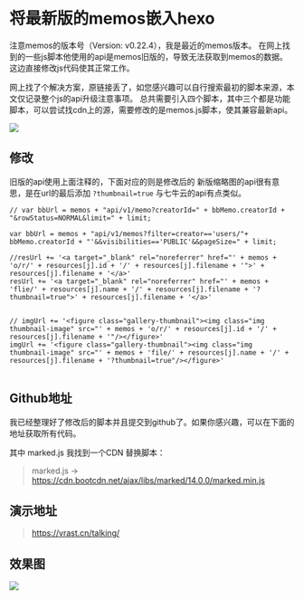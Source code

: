 # 将最新版的memos嵌入hexo
注意memos的版本号（Version: v0.22.4），我是最近的memos版本。
在网上找到的一些js脚本他使用的api是memos旧版的，导致无法获取到memos的数据。这边直接修改js代码使其正常工作。

网上找了个解决方案，原链接丢了，如您感兴趣可以自行搜索最初的脚本来源，本文仅记录整个js的api升级注意事项。
总共需要引入四个脚本，其中三个都是功能脚本，可以尝试找cdn上的源，需要修改的是memos.js脚本，使其兼容最新api。

![](https://wiki.vrast.cn/assets/files/2024-09-04/1725459527-54992-image.png)

## 修改
旧版的api使用上面注释的，下面对应的则是修改后的
新版缩略图的api很有意思，是在url的最后添加 `?thumbnail=true` 与七牛云的api有点类似。

```
// var bbUrl = memos + "api/v1/memo?creatorId=" + bbMemo.creatorId + "&rowStatus=NORMAL&limit=" + limit; 
 
var bbUrl = memos + "api/v1/memos?filter=creator=='users/"+ bbMemo.creatorId + "'&&visibilities=='PUBLIC'&&pageSize=" + limit;

//resUrl += '<a target="_blank" rel="noreferrer" href="' + memos + 'o/r/' + resources[j].id + '/' + resources[j].filename + '">' + resources[j].filename + '</a>' 
resUrl += '<a target="_blank" rel="noreferrer" href="' + memos + 'flie/' + resources[j].name + '/' + resources[j].filename + '?thumbnail=true">' + resources[j].filename + '</a>' 


// imgUrl += '<figure class="gallery-thumbnail"><img class="img thumbnail-image" src="' + memos + 'o/r/' + resources[j].id + '/' + resources[j].filename + '"/></figure>'
imgUrl += '<figure class="gallery-thumbnail"><img class="img thumbnail-image" src="' + memos + 'file/' + resources[j].name + '/' + resources[j].filename + '?thumbnail=true"/></figure>'
 
```



## Github地址
我已经整理好了修改后的脚本并且提交到github了。如果你感兴趣，可以在下面的地址获取所有代码。

其中 marked.js 我找到一个CDN 替换脚本：
> marked.js  -> https://cdn.bootcdn.net/ajax/libs/marked/14.0.0/marked.min.js

## 演示地址
> https://vrast.cn/talking/

## 效果图
![](https://wiki.vrast.cn/assets/files/2024-09-04/1725460066-104481-image.png)
